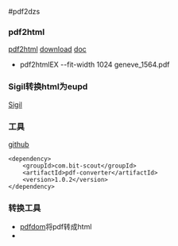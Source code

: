 #pdf2dzs

### pdf2html
[pdf2html](https://github.com/coolwanglu/pdf2htmlEX)
[download](https://soft.rubypdf.com/software/pdf2htmlex-windows-version)
[doc](https://wang-lu.com/pdf2htmlEX/doc/tb108wang.html)
* pdf2htmlEX --fit-width 1024 geneve_1564.pdf


### Sigil转换html为eupd
[Sigil](https://github.com/Sigil-Ebook/Sigil/releases/tag/1.9.10)

### 工具
[github](https://github.com/jmrozanec/pdf-converter)

```
<dependency>
    <groupId>com.bit-scout</groupId>
    <artifactId>pdf-converter</artifactId>
    <version>1.0.2</version>
</dependency>
```

### 转换工具
* [pdfdom](https://github.com/radkovo/Pdf2Dom)将pdf转成html
* 